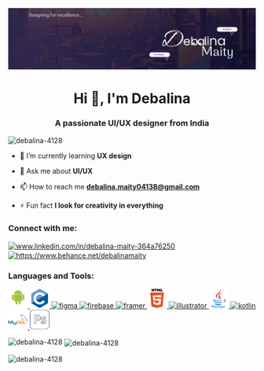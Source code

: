 <!-- banner -->
<img src="https://github.com/Debalina-4128/Debalina-4128/blob/main/Frame%201000005905.png">
<h1 align="center">Hi 👋, I'm Debalina</h1>
<h3 align="center">A passionate UI/UX designer from India</h3>

<p align="left"> <img src="https://komarev.com/ghpvc/?username=debalina-4128&label=Profile%20views&color=0e75b6&style=flat" alt="debalina-4128" /> </p>

- 🌱 I’m currently learning **UX design**

- 💬 Ask me about **UI/UX**

- 📫 How to reach me **debalina.maity04138@gmail.com**

- ⚡ Fun fact **I look for creativity in everything**

<h3 align="left">Connect with me:</h3>
<p align="left">
<a href="https://linkedin.com/in/www.linkedin.com/in/debalina-maity-364a76250" target="blank"><img align="center" src="https://raw.githubusercontent.com/rahuldkjain/github-profile-readme-generator/master/src/images/icons/Social/linked-in-alt.svg" alt="www.linkedin.com/in/debalina-maity-364a76250" height="30" width="40" /></a>
<a href="https://www.behance.net/https://www.behance.net/debalinamaity" target="blank"><img align="center" src="https://raw.githubusercontent.com/rahuldkjain/github-profile-readme-generator/master/src/images/icons/Social/behance.svg" alt="https://www.behance.net/debalinamaity" height="30" width="40" /></a>
</p>

<h3 align="left">Languages and Tools:</h3>
<p align="left"> <a href="https://developer.android.com" target="_blank" rel="noreferrer"> <img src="https://raw.githubusercontent.com/devicons/devicon/master/icons/android/android-original-wordmark.svg" alt="android" width="40" height="40"/> </a> <a href="https://www.cprogramming.com/" target="_blank" rel="noreferrer"> <img src="https://raw.githubusercontent.com/devicons/devicon/master/icons/c/c-original.svg" alt="c" width="40" height="40"/> </a> <a href="https://www.figma.com/" target="_blank" rel="noreferrer"> <img src="https://www.vectorlogo.zone/logos/figma/figma-icon.svg" alt="figma" width="40" height="40"/> </a> <a href="https://firebase.google.com/" target="_blank" rel="noreferrer"> <img src="https://www.vectorlogo.zone/logos/firebase/firebase-icon.svg" alt="firebase" width="40" height="40"/> </a> <a href="https://www.framer.com/" target="_blank" rel="noreferrer"> <img src="https://www.vectorlogo.zone/logos/framer/framer-icon.svg" alt="framer" width="40" height="40"/> </a> <a href="https://www.w3.org/html/" target="_blank" rel="noreferrer"> <img src="https://raw.githubusercontent.com/devicons/devicon/master/icons/html5/html5-original-wordmark.svg" alt="html5" width="40" height="40"/> </a> <a href="https://www.adobe.com/in/products/illustrator.html" target="_blank" rel="noreferrer"> <img src="https://www.vectorlogo.zone/logos/adobe_illustrator/adobe_illustrator-icon.svg" alt="illustrator" width="40" height="40"/> </a> <a href="https://www.java.com" target="_blank" rel="noreferrer"> <img src="https://raw.githubusercontent.com/devicons/devicon/master/icons/java/java-original.svg" alt="java" width="40" height="40"/> </a> <a href="https://kotlinlang.org" target="_blank" rel="noreferrer"> <img src="https://www.vectorlogo.zone/logos/kotlinlang/kotlinlang-icon.svg" alt="kotlin" width="40" height="40"/> </a> <a href="https://www.mysql.com/" target="_blank" rel="noreferrer"> <img src="https://raw.githubusercontent.com/devicons/devicon/master/icons/mysql/mysql-original-wordmark.svg" alt="mysql" width="40" height="40"/> </a> <a href="https://www.photoshop.com/en" target="_blank" rel="noreferrer"> <img src="https://raw.githubusercontent.com/devicons/devicon/master/icons/photoshop/photoshop-line.svg" alt="photoshop" width="40" height="40"/> </a> </p>

<p><img align="left" src="https://github-readme-stats.vercel.app/api/top-langs?username=debalina-4128&show_icons=true&locale=en&layout=compact" alt="debalina-4128" /></p>

<p>&nbsp;<img align="center" src="https://github-readme-stats.vercel.app/api?username=debalina-4128&show_icons=true&locale=en" alt="debalina-4128" /></p>

<p><img align="center" src="https://github-readme-streak-stats.herokuapp.com/?user=debalina-4128&" alt="debalina-4128" /></p>
